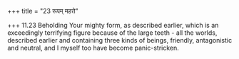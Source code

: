 +++
title = "23 रूपम् महत्ते"

+++
11.23 Beholding Your mighty form, as described earlier, which is an
exceedingly terrifying figure because of the large teeth - all the
worlds, described earlier and containing three kinds of beings,
friendly, antagonistic and neutral, and I myself too have become
panic-stricken.
